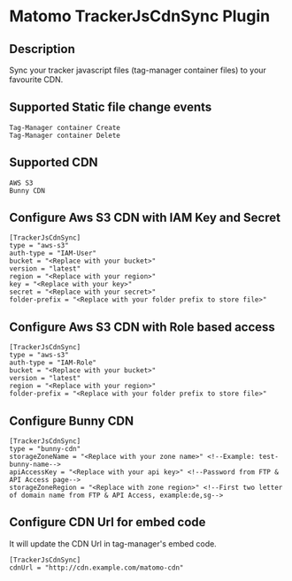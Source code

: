 # Matomo TrackerJsCdnSync Plugin

## Description

Sync your tracker javascript files (tag-manager container files) to your favourite CDN.

## Supported Static file change events

```
Tag-Manager container Create
Tag-Manager container Delete
```

## Supported CDN
```
AWS S3
Bunny CDN
```

## Configure Aws S3 CDN with IAM Key and Secret
```
[TrackerJsCdnSync]
type = "aws-s3"
auth-type = "IAM-User"
bucket = "<Replace with your bucket>"
version = "latest"
region = "<Replace with your region>"
key = "<Replace with your key>"
secret = "<Replace with your secret>"
folder-prefix = "<Replace with your folder prefix to store file>"
```

## Configure Aws S3 CDN with Role based access
```
[TrackerJsCdnSync]
type = "aws-s3"
auth-type = "IAM-Role"
bucket = "<Replace with your bucket>"
version = "latest"
region = "<Replace with your region>"
folder-prefix = "<Replace with your folder prefix to store file>"
```

## Configure Bunny CDN
```
[TrackerJsCdnSync]
type = "bunny-cdn"
storageZoneName = "<Replace with your zone name>" <!--Example: test-bunny-name-->
apiAccessKey = "<Replace with your api key>" <!--Password from FTP & API Access page-->
storageZoneRegion = "<Replace with zone region>" <!--First two letter of domain name from FTP & API Access, example:de,sg-->
```

## Configure CDN Url for embed code
It will update the CDN Url in tag-manager's embed code.
```
[TrackerJsCdnSync]
cdnUrl = "http://cdn.example.com/matomo-cdn" 
```